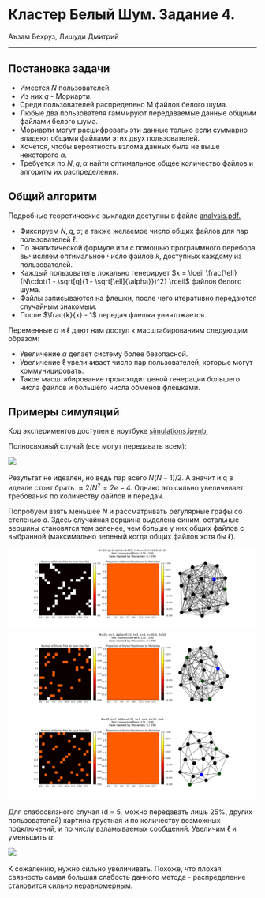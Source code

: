 # Кластер Белый Шум. Задание 4.
Аъзам Бехруз, Лишуди Дмитрий

---

## Постановка задачи


* Имеется $N$ пользователей.
* Из них $q$ - Мориарти.
* Среди пользователей распределено M файлов белого шума.
* Любые два пользователя гаммируют передаваемые данные общими файлами белого шума.
* Мориарти могут расшифровать эти данные только если суммарно владеют общими файлами этих двух пользователей.
* Хочется, чтобы вероятность взлома данных была не выше некоторого $\alpha$.
* Требуется по $N, q, \alpha$ найти оптимальное общее количество файлов и алгоритм их распределения.


## Общий алгоритм
Подробные теоретические выкладки доступны в файле [analysis.pdf.](analysis.pdf)
* Фиксируем $N, q, \alpha$; а также желаемое число общих файлов для пар пользователей $\ell$.
* По аналитической формуле или с помощью программного перебора вычисляем оптимальное число файлов $k$, доступных каждому из пользователей.
* Каждый пользователь локально генерирует $x = \lceil \frac{\ell}{N\cdot(1 - \sqrt[q]{1 - \sqrt[\ell]{\alpha}})^2} \rceil$ файлов белого шума.
* Файлы записываются на флешки, после чего итеративно передаются случайным знакомым.
* После $\frac{k}{x} - 1$ передач флешка уничтожается.

Переменные $\alpha$ и $\ell$ дают нам доступ к масштабированиям следующим образом:
* Увеличение $\alpha$ делает систему более безопасной.
* Увеличение $\ell$ увеличивает число пар пользователей, которые могут коммуницировать.
* Такое масштабирование происходит ценой генерации большего числа файлов и большего числа обменов флешками.

## Примеры симуляций
Код экспериментов доступен в ноутбуке [simulations.ipynb.](simulations.ipynb)

Полносвязный случай (все могут передавать всем):

![](gifs/fully_connected.gif)

Результат не идеален, но ведь пар всего $N(N-1)/2$. А значит и q в идеале стоит брать $\approx 2/N^2 = 2e-4$. Однако это сильно увеличивает требования по количеству файлов и передач.

Попробуем взять меньшее $N$ и рассматривать регулярные графы со степенью $d$. Здесь случайная вершина выделена синим, остальные вершины становятся тем зеленее, чем больше у них общих файлов с выбранной (максимально зеленый когда общих файлов хотя бы $\ell$).

![](gifs/highly_connected.gif)
![](gifs/moderately_connected.gif)
![](gifs/weakly_connected.gif)

Для слабосвязного случая (d = 5, можно передавать лишь 25%, других пользователей) картина грустная и по количеству возможных подключений, и по числу взламываемых сообщений. Увеличим $\ell$ и уменьшить $\alpha$:


![](gifs/weakly_connected_improved.gif)

К сожалению, нужно сильно увеличивать. Похоже, что плохая связность самая большая слабость данного метода - распределение становится сильно неравномерным.
